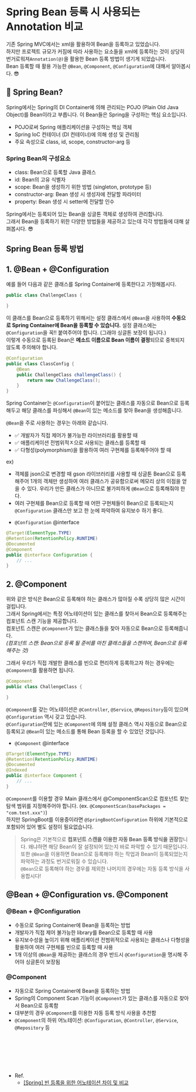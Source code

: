 # Spring Bean 등록 시 사용되는 Annotation 비교

기존 Spring MVC에서는 xml을 활용하여 Bean을 등록하고 있었습니다.  
하지만 프로젝트 규모가 커짐에 따라 사용하는 요소들을 xml에 등록하는 것이 상당히 번거로워져`Annotation(@)`을 활용한 Bean 등록 방법이 생기게 되었습니다.  
Bean 등록할 때 활용 가능한 `@Bean`, `@Component`, `@Configuration`에 대해서 알아봅시다. 😎


## 🤔 Spring Bean?
Spring에서는 Spring의 DI Container에 의해 관리되는 POJO (Plain Old Java Object)를 Bean이라고 부릅니다. 
이 Bean들은 Spring을 구성하는 핵심 요소입니다.
- POJO로써 Spring 애플리케이션을 구성하는 핵심 객체
- Spring IoC 컨테이너 (DI 컨테이너)에 의해 생성 및 관리됨
- 주요 속성으로 class, id, scope, constructor-arg 등

### Spring Bean의 구성요소
- class: Bean으로 등록할 Java 클래스
- id: Bean의 고유 식별자
- scope: Bean을 생성하기 위한 방법 (singleton, prototype 등)
- constructor-arg: Bean 생성 시 생성자에 전달할 파라미터
- property: Bean 생성 시 setter에 전달할 인수

Spring에서는 등록되어 있는 Bean을 싱글톤 객체로 생성하여 관리합니다.  
그래서 Bean을 등록하기 위한 다양한 방법들을 제공하고 있는데 각각 방법들에 대해 살펴봅시다. 😎



## Spring Bean 등록 방법
## 1. @Bean + @Configuration
예를 들어 다음과 같은 클래스를 Spring Container에 등록한다고 가정해봅시다.
``` java
public class ChallengeClass {

}
```
이 클래스를 Bean으로 등록하기 위해서는 설정 클래스에서 `@Bean`을 사용하여 **수동으로 Spring Container에 Bean을 등록할 수 있습니다.**
설정 클래스에는 `@Configuration`을 꼭!! 붙여주어야 합니다. (그래야 싱글톤 보장이 됩니다.)  
이렇게 수동으로 등록된 Bean은 **메소드 이름으로 Bean 이름이 결정**되므로 중복되지 않도록 주의해야 합니다.  

``` java
@Configuration
public class ClassConfig {
    @Bean
    public ChallengeClass challengeClass() {
        return new ChallengeClass();
    }
}
```
Spring Container는 `@Configuration`이 붙어있는 클래스를 자동으로 Bean으로 등록해두고 해당 클래스를 파싱해서 `@Bean`이 있는 메소드를 찾아 Bean을 생성해줍니다.  
  
`@Bean`을 주로 사용하는 경우는 아래와 같습니다.
- ✅ 개발자가 직접 제어가 불가능한 라이브러리를 활용할 때
- ✅ 애플리케이션 전범위적ㅈ으로 사용되는 클래스를 등록할 때
- ✅ 다형성(polymorphism)을 활용하여 여러 구현체를 등록해주어야 할 때

ex)  
- 객체를 json으로 변경할 때 gson 라이브러리를 사용할 때 싱글톤 Bean으로 등록해주어 1개의 객체만 생성하여 여러 클래스가 공유함으로써 메모리 상의 이점을 얻을 수 있다. 
  우리가 만든 클래스가 아니므로 불가피하게 `@Bean`으로 등록해줘야 한다.
- 여러 구현체를 Bean으로 등록할 때 어떤 구현체들이 Bean으로 등록되는지 `@Configuration` 클래스만 보고 한 눈에 파악하여 유지보수 하기 좋다.


* `@Configuration` @interface
``` java
@Target(ElementType.TYPE)
@Retention(RetentionPolicy.RUNTIME)
@Documented
@Component
public @interface Configuration {
    // ...
}
```


## 2. @Component
위와 같은 방식은 Bean으로 등록해야 하는 클래스가 많아질 수록 상당히 많은 시간이 걸립니다.    
그래서 Spring에서는 특정 어노테이션이 있는 클래스를 찾아서 Bean으로 등록해주는 컴포넌트 스캔 기능을 제공합니다.  
컴포넌트 스캔은 `@Component`가 있는 클래스들을 찾아 자동으로 Bean으로 등록해줍니다.  
_(컴포넌트 스캔: Bean으로 등록 될 준비를 마친 클래스들을 스캔하여, Bean으로 등록해주는 것)_  

그래서 우리가 직접 개발한 클래스를 빈으로 편리하게 등록하고자 하는 경우에는 `@Component`를 활용하면 됩니다.
``` java
@Component
public class ChallengeClass {

}
```
`@Component`를 갖는 어노테이션은 `@Controller`, `@Service`, `@Repository`등이 있으며 `@Configuration` 역시 갖고 있습니다.  
`@Configuration`안에 있는 `@Component`에 의해 설정 클래스 역시 자동으로 Bean으로 등록되고 `@Bean`이 있는 메소드를 통해 Bean 등록을 할 수 있었던 것입니다.

* `@Component` @interface
``` java
@Target(ElementType.TYPE)
@Retention(RetentionPolicy.RUNTIME)
@Documented
@Indexed
public @interface Component {
    // ...
}
```
`@Component`를 이용할 경우 Main 클래스에서 @ComponentScan으로 컴포넌트 찾는 탐색 범위를 지정해주어야 합니다. (ex. `@ComponentScan(basePackages = "com.test.xxx")`)  
하지만 SpringBoot를 이용중이라면 `@SpringBootConfiguration` 하위에 기본적으로 포함되어 있어 별도 설정이 필요없습니다.


> Spring은 기본적으로 **컴포넌트 스캔을 이용한 자동 Bean 등록 방식을 권장**합니다.
> 왜냐하면 해당 Bean이 잘 설정되어 있는지 바로 파악할 수 있기 때문입니다.
> 또한 `@Bean`을 이용하면 Bean으로 등록해야 하는 작업과 Bean이 등록되었는지 파악하는 과정도 번거로워질 수 있습니다.  
> `@Bean`으로 등록해야 하는 경우를 제외한 나머지의 경우에는 자동 등록 방식을 사용합시다!


## @Bean + @Configuration vs. @Component
### @Bean + @Configuration
- 수동으로 Spring Container에 Bean을 등록하는 방법
- 개발자가 직접 제어 불가능한 library를 Bean으로 등록할 때 사용
- 유지보수성을 높이기 위해 애플리케이션 전범위적으로 사용되는 클래스나 다형성을 활용하여 여러 구현체를 빈으로 등록할 때 사용
- 1개 이상의 `@Bean`을 제공하는 클래스의 경우 반드시 `@Configuration`을 명시해 주어야 싱글톤이 보장됨

### @Component
- 자동으로 Spring Container에 Bean을 등록하는 방법
- Spring의 Component Scan 기능이 `@Component`가 있는 클래스를 자동으로 찾아서 Bean으로 등록함
- 대부분의 경우 `@Component`를 이용한 자동 등록 방식 사용을 추천함
- `@Component`의 하위 어노테이션: `@Configuration`, `@Controller`, `@Service`, `@Repository` 등


<br/><br/><br/><br/><br/>

* Ref.
  * [[Spring] 빈 등록을 위한 어노테이션 차이 및 비교](https://mangkyu.tistory.com/75)